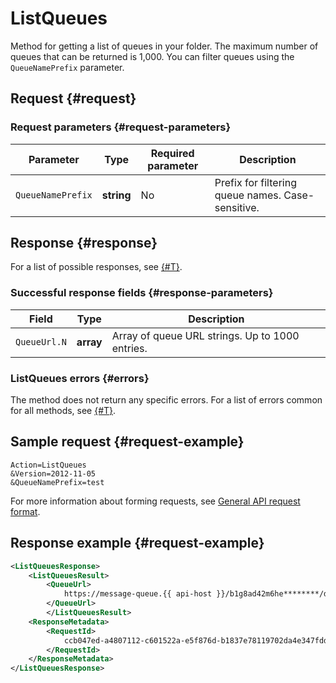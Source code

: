 # ListQueues

Method for getting a list of queues in your folder. The maximum number of queues that can be returned is 1,000. You can filter queues using the `QueueNamePrefix` parameter.

## Request {#request}

### Request parameters {#request-parameters}

| Parameter | Type | Required parameter | Description |
----- | ----- | ----- | -----
| `QueueNamePrefix` | **string** | No | Prefix for filtering queue names. Case-sensitive. |

## Response {#response}

For a list of possible responses, see [{#T}](../common-errors.md).

### Successful response fields {#response-parameters}

| Field | Type | Description |
----- | ----- | -----
| `QueueUrl.N` | **array** | Array of queue URL strings. Up to 1000 entries. |

### ListQueues errors {#errors}

The method does not return any specific errors. For a list of errors common for all methods, see [{#T}](../common-errors.md).

## Sample request {#request-example}

```
Action=ListQueues
&Version=2012-11-05
&QueueNamePrefix=test
```

For more information about forming requests, see [General API request format](../index.md#api-request).

## Response example {#request-example}

```xml
<ListQueuesResponse>
    <ListQueuesResult>
        <QueueUrl>
            https://message-queue.{{ api-host }}/b1g8ad42m6he********/dj6000000000********/sample-queue
        </QueueUrl>
        </ListQueuesResult>
    <ResponseMetadata>
        <RequestId>
            ccb047ed-a4807112-c601522a-e5f876d-b1837e78119702da4e347fdd********
        </RequestId>
    </ResponseMetadata>
</ListQueuesResponse>
```
